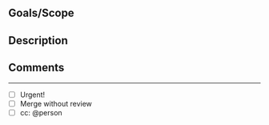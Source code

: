 ## Goals/Scope
<!--- What was the goal and scope of this PR --->
<!--- How should it be measured as successful-->
<!--- What would you like the reviewer to focus on -->

## Description
<!--- Provide a general summary of the PR -->

## Comments
<!--- Add any additional comments -->

---
- [ ] Urgent!
- [ ] Merge without review
- [ ] cc: @person
